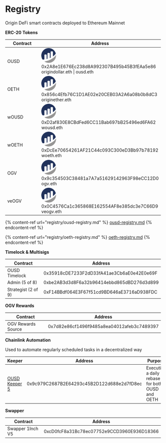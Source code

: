 # Registry

Origin DeFi smart contracts deployed to Ethereum Mainnet

**ERC-20 Tokens**

<table><thead><tr><th width="214">Contract</th><th>Address</th></tr></thead><tbody><tr><td>OUSD</td><td><a href="https://etherscan.io/address/0x2A8e1E676Ec238d8A992307B495b45B3fEAa5e86"><img src="../.gitbook/assets/image (16).png" alt="" data-size="line"></a> 0x2A8e1E676Ec238d8A992307B495b45B3fEAa5e86<br>origindollar.eth | ousd.eth</td></tr><tr><td>OETH</td><td><a href="https://etherscan.io/address/0x856c4Efb76C1D1AE02e20CEB03A2A6a08b0b8dC3"><img src="../.gitbook/assets/image (2) (1).png" alt="" data-size="line"></a> 0x856c4Efb76C1D1AE02e20CEB03A2A6a08b0b8dC3<br>originether.eth</td></tr><tr><td>wOUSD</td><td><a href="https://etherscan.io/address/0xD2af830E8CBdFed6CC11Bab697bB25496ed6FA62"><img src="../.gitbook/assets/image (24).png" alt="" data-size="line"></a> 0xD2af830E8CBdFed6CC11Bab697bB25496ed6FA62<br>wousd.eth</td></tr><tr><td>wOETH</td><td><a href="https://etherscan.io/address/0xDcEe70654261AF21C44c093C300eD3Bb97b78192"><img src="../.gitbook/assets/image (8).png" alt="" data-size="line"></a> 0xDcEe70654261AF21C44c093C300eD3Bb97b78192<br>woeth.eth</td></tr><tr><td>OGV</td><td><a href="https://etherscan.io/address/0x9c354503C38481a7A7a51629142963F98eCC12D0"><img src="../.gitbook/assets/image (25) (1).png" alt="" data-size="line"></a> 0x9c354503C38481a7A7a51629142963F98eCC12D0<br>ogv.eth</td></tr><tr><td>veOGV</td><td><a href="https://etherscan.io/address/0x0C4576Ca1c365868E162554AF8e385dc3e7C66D9"><img src="../.gitbook/assets/image (10) (2).png" alt="" data-size="line"></a> 0x0C4576Ca1c365868E162554AF8e385dc3e7C66D9<br>veogv.eth</td></tr></tbody></table>

{% content-ref url="registry/ousd-registry.md" %}
[ousd-registry.md](registry/ousd-registry.md)
{% endcontent-ref %}

{% content-ref url="registry/oeth-registry.md" %}
[oeth-registry.md](registry/oeth-registry.md)
{% endcontent-ref %}

**Timelock & Multisigs**

<table><thead><tr><th width="209">Contract</th><th>Address</th></tr></thead><tbody><tr><td>OUSD Timelock</td><td>0x35918cDE7233F2dD33fA41ae3Cb6aE0e42E0e69F</td></tr><tr><td>Admin (5 of 8)</td><td>0xbe2AB3d3d8F6a32b96414ebbd865dBD276d3d899</td></tr><tr><td>Strategist (2 of 9)</td><td>0xF14BBdf064E3F67f51cd9BD646aE3716aD938FDC</td></tr></tbody></table>

**OGV Rewards**

<table><thead><tr><th width="208">Contract</th><th>Address</th></tr></thead><tbody><tr><td>OGV Rewards Source</td><td>0x7d82e86cf1496f9485a8ea04012afeb3c7489397</td></tr></tbody></table>

**Chainlink Automation**

Used to automate regularly scheduled tasks in a decentralized way

<table><thead><tr><th width="207.33333333333331">Keeper</th><th>Address</th><th>Purpose</th></tr></thead><tbody><tr><td><a href="https://automation.chain.link/mainnet/80310800131671020338601273445439145162738398695605141883575959303659215247238">OUSD Keeper 5</a></td><td>0x9c979C2687B2E64293c45B2D122d688e2d7fD8ec</td><td>Executing a daily rebase for both OUSD and OETH</td></tr></tbody></table>

**Swapper**

| Contract         | Address                                    |
| ---------------- | ------------------------------------------ |
| Swapper 1Inch V5 | 0xcD0fcF8a31Bc78ec07752e9CCD3960E936D18366 |

